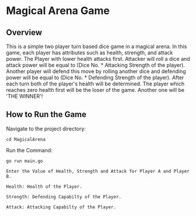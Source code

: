 # Magical Arena Game

## Overview
This is a simple two player turn based dice game in a magical arena. 
In this game, each player has attributes such as health, strength, and attack power.
The Player with lower health attacks first. Attacker will roll a dice and attack power will be equal to (Dice No. * Attacking Strength of the player). Another player will defend this move by rolling another dice and defending power will be equal to (Dice No. * Defending Strength of the player).
After each turn both of the player's health will be determined. The player which reaches zero health first will be the loser of the game. Another one will be 'THE WINNER'!

## How to Run the Game
Navigate to the project directory:
```
cd MagicalArena
```
Run the Command: 
```
go run main.go
````
`Enter the Value of Health, Strength and Attack for Player A and Player B.`

`Health: Health of the Player.`

`Strength: Defending Capabilty of the Player.`

`Attack: Attacking Capabilty of the Player.`
